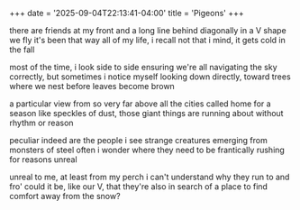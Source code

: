 +++
date = '2025-09-04T22:13:41-04:00'
title = 'Pigeons'
+++

there are friends at my front and a long line behind
diagonally in a V shape we fly
it's been that way all of my life, i recall
not that i mind, it gets cold in the fall

most of the time, i look side to side
ensuring we're all navigating the sky
correctly, but sometimes i notice myself looking down
directly, toward trees where we nest before leaves become brown

a particular view from so very far
above all the cities called home for a season
like speckles of dust, those giant things are
running about without rhythm or reason

peculiar indeed are the people i see
strange creatures emerging from monsters of steel
often i wonder where they need to be
frantically rushing for reasons unreal

unreal to me, at least from my perch
i can't understand why they run to and fro'
could it be, like our V, that they're also in search
of a place to find comfort away from the snow?